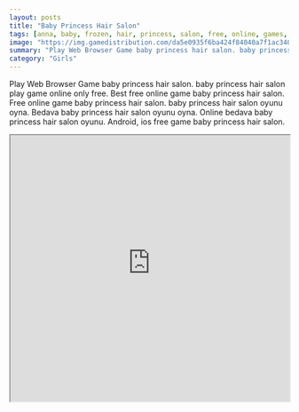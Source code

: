 ```yaml
---
layout: posts
title: "Baby Princess Hair Salon"
tags: [anna, baby, frozen, hair, princess, salon, free, online, games, oyna, game, free, games, play, play, games]
image: "https://img.gamedistribution.com/da5e0935f6ba424f84040a7f1ac340c4.jpg"
summary: "Play Web Browser Game baby princess hair salon. baby princess hair salon play game online only free. Best free online game baby princess hair salon. Free online game baby princess hair salon. baby princess hair salon oyunu oyna. Bedava baby princess hair salon oyunu oyna. Online bedava baby princess hair salon oyunu. Android, ios free game baby princess hair salon."
category: "Girls"
---
```


Play Web Browser Game baby princess hair salon. baby princess hair salon play game online only free. Best free online game baby princess hair salon. Free online game baby princess hair salon. baby princess hair salon oyunu oyna. Bedava baby princess hair salon oyunu oyna. Online bedava baby princess hair salon oyunu. Android, ios free game baby princess hair salon.

<iframe width="100%" height="480px;" src="https://flash.gamedistribution.com?game=da5e0935f6ba424f84040a7f1ac340c4"></iframe>